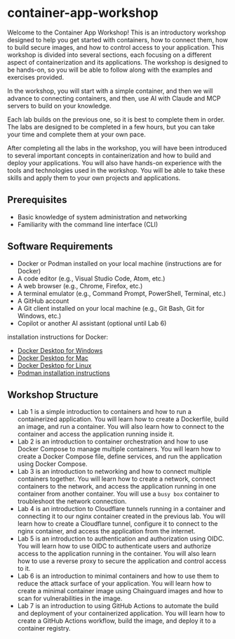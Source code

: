# container-app-workshop

Welcome to the Container App Workshop! This is an introductory workshop designed to help you get started with containers, how to connect them, how to build secure images, and how to control access to your application. This workshop is divided into several sections, each focusing on a different aspect of containerization and its applications. The workshop is designed to be hands-on, so you will be able to follow along with the examples and exercises provided.

In the workshop, you will start with a simple container, and then we will advance to connecting containers, and then, use AI with Claude and MCP servers to build on your knowledge.

Each lab builds on the previous one, so it is best to complete them in order. The labs are designed to be completed in a few hours, but you can take your time and complete them at your own pace.

After completing all the labs in the workshop, you will have been introduced to several important concepts in containerization and how to build and deploy your applications. You will also have hands-on experience with the tools and technologies used in the workshop. You will be able to take these skills and apply them to your own projects and applications.

## Prerequisites

- Basic knowledge of system administration and networking
- Familiarity with the command line interface (CLI)

## Software Requirements

- Docker or Podman installed on your local machine (instructions are for Docker)
- A code editor (e.g., Visual Studio Code, Atom, etc.)
- A web browser (e.g., Chrome, Firefox, etc.)
- A terminal emulator (e.g., Command Prompt, PowerShell, Terminal, etc.)
- A GitHub account
- A Git client installed on your local machine (e.g., Git Bash, Git for Windows, etc.)
- Copilot or another AI assistant (optional until Lab 6)

installation instructions for Docker:
- [Docker Desktop for Windows](https://docs.docker.com/desktop/windows/install/)
- [Docker Desktop for Mac](https://docs.docker.com/desktop/mac/install/)
- [Docker Desktop for Linux](https://docs.docker.com/desktop/linux/install/)
- [Podman installation instructions](https://podman.io/getting-started/installation)

## Workshop Structure

- Lab 1 is a simple introduction to containers and how to run a containerized application. You will learn how to create a Dockerfile, build an image, and run a container. You will also learn how to connect to the container and access the application running inside it.
- Lab 2 is an introduction to container orchestration and how to use Docker Compose to manage multiple containers. You will learn how to create a Docker Compose file, define services, and run the application using Docker Compose.
- Lab 3 is an introduction to networking and how to connect multiple containers together. You will learn how to create a network, connect containers to the network, and access the application running in one container from another container. You will use a `busy box` container to troubleshoot the network connection.
- Lab 4 is an introduction to Cloudflare tunnels running in a container and connecting it to our nginx container created in the previous lab. You will learn how to create a Cloudflare tunnel, configure it to connect to the nginx container, and access the application from the internet.
- Lab 5 is an introduction to authentication and authorization using OIDC. You will learn how to use OIDC to authenticate users and authorize access to the application running in the container. You will also learn how to use a reverse proxy to secure the application and control access to it.
- Lab 6 is an introduction to minimal containers and how to use them to reduce the attack surface of your application. You will learn how to create a minimal container image using Chainguard images and how to scan for vulnerabilities in the image.
- Lab 7 is an introduction to using GitHub Actions to automate the build and deployment of your containerized application. You will learn how to create a GitHub Actions workflow, build the image, and deploy it to a container registry.

